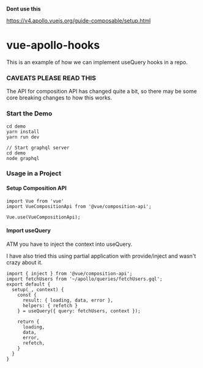 **Dont use this**

https://v4.apollo.vuejs.org/guide-composable/setup.html

# vue-apollo-hooks

This is an example of how we can implement useQuery hooks in a repo.

### CAVEATS PLEASE READ THIS

The API for composition API has changed quite a bit, so there may be some core breaking changes to how this works.

### Start the Demo
```
cd demo
yarn install
yarn run dev

// Start graphql server
cd demo
node graphql
```

### Usage in a Project

#### Setup Composition API
```
import Vue from 'vue'
import VueCompositionApi from '@vue/composition-api';

Vue.use(VueCompositionApi);
```

#### Import useQuery
ATM you have to inject the context into useQuery.

I have also tried this using partial application with provide/inject and wasn't crazy about it.

```
import { inject } from '@vue/composition-api';
import fetchUsers from '~/apollo/queries/fetchUsers.gql';
export default {
  setup(_, context) {
    const {
      result: { loading, data, error },
      helpers: { refetch }
    } = useQuery({ query: fetchUsers, context });

    return {
      loading,
      data,
      error,
      refetch,
    }
  }
}  
```

